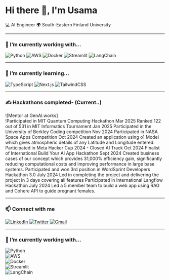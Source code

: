 # Hi there 👋, I'm Usama  

💻 AI Engineer
🌍 South-Eastern Finland University  

---

### 🔧 I’m currently working with...
![Python](https://img.shields.io/badge/-Python-3776AB?style=flat&logo=python&logoColor=white)
![AWS](https://img.shields.io/badge/-AWS-232F3E?style=flat&logo=amazonaws)
![Docker](https://img.shields.io/badge/-Docker-2496ED?style=flat&logo=docker&logoColor=white)
![Streamlit](https://img.shields.io/badge/-Streamlit-FF4B4B?style=flat&logo=streamlit&logoColor=white)
![LangChain](https://img.shields.io/badge/-LangChain-1E90FF?style=flat&logo=chainlink)

---

### 🌱 I’m currently learning...
![TypeScript](https://img.shields.io/badge/-TypeScript-3178C6?style=flat&logo=typescript&logoColor=white)
![Next.js](https://img.shields.io/badge/-Next.js-000000?style=flat&logo=next.js)
![TailwindCSS](https://img.shields.io/badge/-TailwindCSS-38B2AC?style=flat&logo=tailwind-css&logoColor=white)

---

### ✍️ Hackathons completed- (Current..)
![Mentor at GenAI.works]									
!Participated in MIT Quantum Computing Hackathon					Mar 2025
Ranked 122 out of 531 in MIT Informatics Tournament				Jan 2025
Participated in the University of Berkley Coding competition				Nov 2024
Participated in NASA Space Apps Competition					Oct 2024
Created an application using o1 Model which gives atmospheric details of any Latitude and Longitude entered.
Participated in Meta Hacker Cup 2024 - Closed AI Track				Oct 2024
Finalist of International Build Your AI App Hackathon  	        		        	Sept 2024
Created business cases of our concept which provides 31,000% efficiency gain, significantly reducing computational costs and improving performance in large base systems.
Participated and won 3rd position in WordSprint Developers Hackathon 3.0 	July 2024
Led in completing the project and delivering the project in 3 days covering  all features
Participated in International Langflow Hackathon					July 2024
Led a 5 member team to build a web app using RAG and Cohere API to guide pregnant females.



---

### 📫 Connect with me
[![LinkedIn](https://img.shields.io/badge/-LinkedIn-0A66C2?style=flat&logo=linkedin)](https://linkedin.com/in/yourprofile)
[![Twitter](https://img.shields.io/badge/-Twitter-1DA1F2?style=flat&logo=twitter&logoColor=white)](https://twitter.com/yourhandle)
[![Gmail](https://img.shields.io/badge/-Gmail-EA4335?style=flat&logo=gmail&logoColor=white)](mailto:yourmail@gmail.com)

---
### 🔧 I’m currently working with...

![Python](https://img.shields.io/badge/-Python-3776AB?style=flat&logo=python&logoColor=white)  
![AWS](https://img.shields.io/badge/-AWS-232F3E?style=flat&logo=amazonaws)  
![Docker](https://img.shields.io/badge/-Docker-2496ED?style=flat&logo=docker&logoColor=white)  
![Streamlit](https://img.shields.io/badge/-Streamlit-FF4B4B?style=flat&logo=streamlit&logoColor=white)  
![LangChain](https://img.shields.io/badge/-LangChain-1E90FF?style=flat&logo=chainlink)


